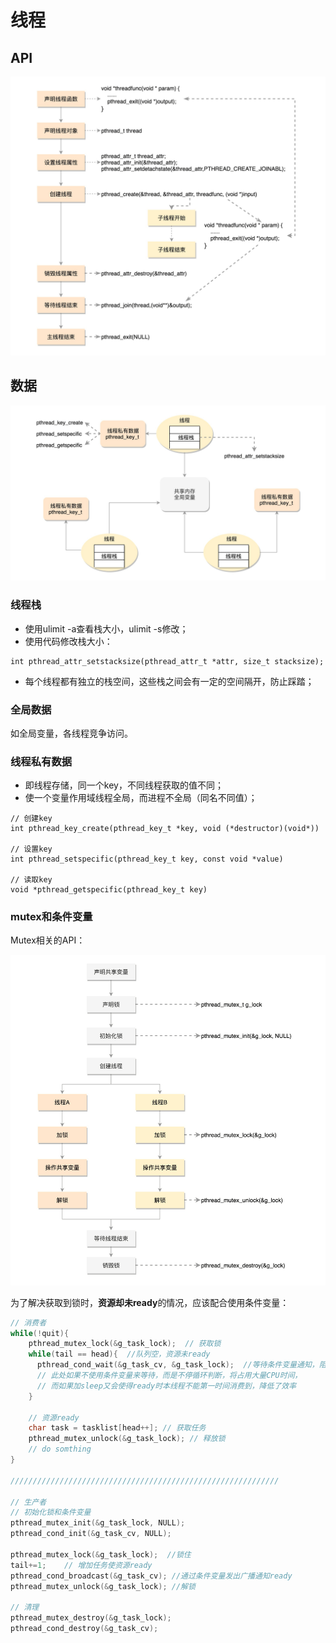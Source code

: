 # 线程

## API

![image](https://github.com/ingangi/blog/blob/master/img/pthread_api.jpg)

## 数据

![image](https://github.com/ingangi/blog/blob/master/img/thread_data.jpg)

### 线程栈

- 使用ulimit -a查看栈大小，ulimit -s修改；
- 使用代码修改栈大小：

```
int pthread_attr_setstacksize(pthread_attr_t *attr, size_t stacksize);
```

- 每个线程都有独立的栈空间，这些栈之间会有一定的空间隔开，防止踩踏；

### 全局数据

如全局变量，各线程竞争访问。

### 线程私有数据

- 即线程存储，同一个key，不同线程获取的值不同；
- 使一个变量作用域线程全局，而进程不全局（同名不同值）；

```
// 创建key
int pthread_key_create(pthread_key_t *key, void (*destructor)(void*))

// 设置key
int pthread_setspecific(pthread_key_t key, const void *value)

// 读取key
void *pthread_getspecific(pthread_key_t key)
```

### mutex和条件变量

Mutex相关的API：

![image](https://github.com/ingangi/blog/blob/master/img/mutex_api.jpg)

为了解决获取到锁时，**资源却未ready**的情况，应该配合使用条件变量：

```C
// 消费者
while(!quit){
    pthread_mutex_lock(&g_task_lock);  // 获取锁
    while(tail == head){  //队列空，资源未ready
      pthread_cond_wait(&g_task_cv, &g_task_lock);  //等待条件变量通知，阻塞
      // 此处如果不使用条件变量来等待，而是不停循环判断，将占用大量CPU时间，
      // 而如果加sleep又会使得ready时本线程不能第一时间消费到，降低了效率
    }
    
    // 资源ready
    char task = tasklist[head++]; // 获取任务
    pthread_mutex_unlock(&g_task_lock); // 释放锁
    // do somthing
}

////////////////////////////////////////////////////////////

// 生产者
// 初始化锁和条件变量
pthread_mutex_init(&g_task_lock, NULL);
pthread_cond_init(&g_task_cv, NULL);

pthread_mutex_lock(&g_task_lock);  //锁住
tail+=1;    // 增加任务使资源ready
pthread_cond_broadcast(&g_task_cv); //通过条件变量发出广播通知ready
pthread_mutex_unlock(&g_task_lock); //解锁

// 清理
pthread_mutex_destroy(&g_task_lock);
pthread_cond_destroy(&g_task_cv);
```